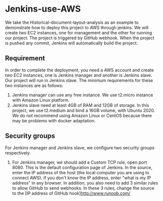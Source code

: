 # Jenkins-use-AWS
We take the Historical-document-layout-analysis as an example to demonstrate how to deploy this project to AWS through jenkins. We will create two EC2 instances, one for management and the other for running our project. The project is triggered by GitHub webhook. When the project is pushed any commit, Jenkins will automatically build the project.

## Requirement
In order to complete the deployment, you need a AWS account and create two EC2 instances, one is Jenkins manager and another is Jenkins slave. Our project will run in Jenkins slave. The minimum requirements for these two instances are as follows:
1. Jenkins manager can use any free instance. We use t2.micro instance with Amazon Linux platform.
2. Jenkins slave need at least 4GB of RAM and 12GB of storage. In this project, we use t2.medium and bind a 16GB volume, with Ubuntu 2020. We do not recommend using Amazon Linux or CentOS because there may be problems with docker adaptation.

## Security groups
For Jenkins manager and Jenkins slave, we configure two security groups respectively.
1. For Jenkins manager, we should add a Custom TCP rule, open port 8080. This is the default configuration page of Jenkins. In the source, enter the IP address of the host (the local computer you are using to connect AWS). If you don't know the IP address, enter "what is my IP address" in any browser. In addition, you also need to add 3 similar rules to allow GitHub to send webhooks. In these 3 rules, change the source to the [IP address of GitHub hook]<http://www.runoob.com/> 
